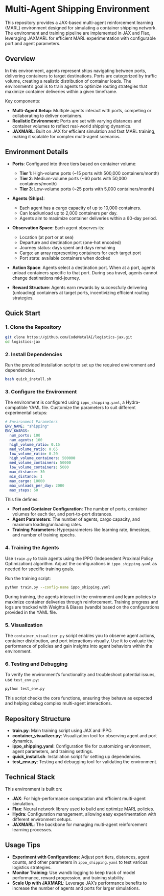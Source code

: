 
# Multi-Agent Shipping Environment

This repository provides a JAX-based multi-agent reinforcement learning (MARL) environment designed for simulating a container shipping network. The environment and training pipeline are implemented in JAX and Flax, leveraging JAXMARL for efficient MARL experimentation with configurable port and agent parameters.

## Overview

In this environment, agents represent ships navigating between ports, delivering containers to target destinations. Ports are categorized by traffic volume, creating a realistic distribution of container loads. The environment’s goal is to train agents to optimize routing strategies that maximize container deliveries within a given timeframe.

Key components:
- **Multi-Agent Setup**: Multiple agents interact with ports, competing or collaborating to deliver containers.
- **Realistic Environment**: Ports are set with varying distances and container volumes to reflect real-world shipping dynamics.
- **JAXMARL**: Built on JAX for efficient simulation and fast MARL training, making it scalable for complex multi-agent scenarios.

## Environment Details

- **Ports**: Configured into three tiers based on container volume:
  - **Tier 1**: High-volume ports (~15 ports with 500,000 containers/month)
  - **Tier 2**: Medium-volume ports (~60 ports with 50,000 containers/month)
  - **Tier 3**: Low-volume ports (~25 ports with 5,000 containers/month)

- **Agents (Ships)**:
  - Each agent has a cargo capacity of up to 10,000 containers.
  - Can load/unload up to 2,000 containers per day.
  - Agents aim to maximize container deliveries within a 60-day period.

- **Observation Space**: Each agent observes its:
  - Location (at port or at sea)
  - Departure and destination port (one-hot encoded)
  - Journey status: days spent and days remaining
  - Cargo: an array representing containers for each target port
  - Port state: available containers when docked

- **Action Space**: Agents select a destination port. When at a port, agents unload containers specific to that port. During sea travel, agents cannot change destinations mid-journey.

- **Reward Structure**: Agents earn rewards by successfully delivering (unloading) containers at target ports, incentivizing efficient routing strategies.

## Quick Start

### 1. Clone the Repository

```bash
git clone https://github.com/CodeMetalAI/logistics-jax.git
cd logistics-jax
```

### 2. Install Dependencies

Run the provided installation script to set up the required environment and dependencies.

```bash
bash quick_install.sh
```

### 3. Configure the Environment

The environment is configured using `ippo_shipping.yaml`, a Hydra-compatible YAML file. Customize the parameters to suit different experimental setups:

```yaml
# Environment Parameters
ENV_NAME: "shipping"
ENV_KWARGS:
  num_ports: 100
  num_agents: 100
  high_volume_ratio: 0.15
  med_volume_ratio: 0.65
  low_volume_ratio: 0.20
  high_volume_containers: 500000
  med_volume_containers: 50000
  low_volume_containers: 5000
  max_distance: 30
  min_distance: 1
  max_cargo: 10000
  max_unloads_per_day: 2000
  max_steps: 60
```

This file defines:
- **Port and Container Configuration**: The number of ports, container volumes for each tier, and port-to-port distances.
- **Agent Parameters**: The number of agents, cargo capacity, and maximum loading/unloading rates.
- **Training Parameters**: Hyperparameters like learning rate, timesteps, and number of training epochs.

### 4. Training the Agents

Use `train.py` to train agents using the IPPO (Independent Proximal Policy Optimization) algorithm. Adjust the configurations in `ippo_shipping.yaml` as needed for specific training goals.

Run the training script:

```bash
python train.py --config-name ippo_shipping.yaml
```

During training, the agents interact in the environment and learn policies to maximize container deliveries through reinforcement. Training progress and logs are tracked with Weights & Biases (wandb) based on the configurations provided in the YAML file.

### 5. Visualization

The `container_visualizer.py` script enables you to observe agent actions, container distribution, and port interactions visually. Use it to evaluate the performance of policies and gain insights into agent behaviors within the environment.

### 6. Testing and Debugging

To verify the environment’s functionality and troubleshoot potential issues, use `test_env.py`:

```bash
python test_env.py
```

This script checks the core functions, ensuring they behave as expected and helping debug complex multi-agent interactions.

## Repository Structure

- **train.py**: Main training script using JAX and IPPO.
- **container_visualizer.py**: Visualization tool for observing agent and port dynamics.
- **ippo_shipping.yaml**: Configuration file for customizing environment, agent parameters, and training settings.
- **quick_install.sh**: Installation script for setting up dependencies.
- **test_env.py**: Testing and debugging tool for validating the environment.

## Technical Stack

This environment is built on:
- **JAX**: For high-performance computation and efficient multi-agent simulation.
- **Flax**: Neural network library used to build and optimize MARL policies.
- **Hydra**: Configuration management, allowing easy experimentation with different environment setups.
- **JAXMARL**: The backbone for managing multi-agent reinforcement learning processes.

## Usage Tips

- **Experiment with Configurations**: Adjust port tiers, distances, agent counts, and other parameters in `ippo_shipping.yaml` to test various logistics strategies.
- **Monitor Training**: Use wandb logging to keep track of model performance, reward progression, and training stability.
- **Scale Up with JAXMARL**: Leverage JAX’s performance benefits to increase the number of agents and ports for larger simulations.
